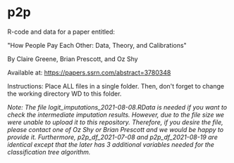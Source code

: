 
# p2p
R-code and data for a paper entitled: 

"How People Pay Each Other: Data, Theory, and Calibrations"

By Claire Greene, Brian Prescott, and Oz Shy

Available at: https://papers.ssrn.com/abstract=3780348 

Instructions: Place ALL files in a single folder. Then, don't forget to change the working directory WD to this folder. 

*Note: The file logit_imputations_2021-08-08.RData is needed if you want to check the intermediate imputation results. However, due to the file size we were unable to upload it to this repository. Therefore, if you desire the file, please contact one of Oz Shy or Brian Prescott and we would be happy to provide it. Furthermore, p2p_df_2021-07-08 and p2p_df_2021-08-19 are identical except that the later has 3 additional variables needed for the classification tree algorithm.*
